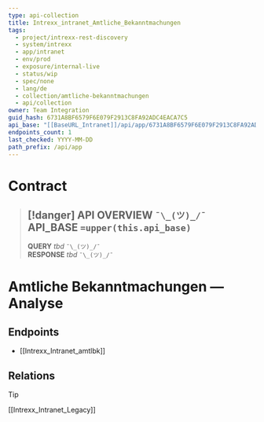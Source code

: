 ```yaml
---
type: api-collection
title: Intrexx_intranet_Amtliche_Bekanntmachungen
tags:
  - project/intrexx-rest-discovery
  - system/intrexx
  - app/intranet
  - env/prod
  - exposure/internal-live
  - status/wip
  - spec/none
  - lang/de
  - collection/amtliche-bekanntmachungen
  - api/collection
owner: Team Integration
guid_hash: 6731A8BF6579F6E079F2913C8FA92ADC4EACA7C5
api_base: "[[BaseURL_Intranet]]/api/app/6731A8BF6579F6E079F2913C8FA92ADC4EACA7C5"
endpoints_count: 1
last_checked: YYYY-MM-DD
path_prefix: /api/app
---
```




#  Contract

> [!danger] API OVERVIEW `¯\_(ツ)_/¯`
> **API_BASE** `=upper(this.api_base)`
> ---
> **QUERY** _tbd_ `¯\_(ツ)_/¯`  
> **RESPONSE** _tbd_ `¯\_(ツ)_/¯`

# Amtliche Bekanntmachungen — Analyse

## Endpoints
- [[Intrexx_Intranet_amtlbk]]


## Relations
> [!tip]
> [[Intrexx_Intranet_Legacy]]
